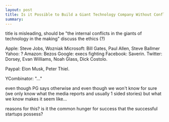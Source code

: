 ```yaml
---
layout: post
title: Is it Possible to Build a Giant Technology Company Without Conflict?
summary:
---
```


title is misleading, should be "the internal conflicts in the giants of technology in the making"
discuss the ethics (?)

Apple: Steve Jobs, Wozniak
Microsoft: Bill Gates, Paul Allen, Steve Ballmer
Yahoo: ?
Amazon: Bezos
Google: execs fighting
Facebook: Saverin.
Twitter: Dorsey, Evan Williams, Noah Glass, Dick Costolo.

Paypal: Elon Musk, Peter Thiel.


YCombinator: "..."



even though PG says otherwise
and even though we won't know for sure (we only know what the media reports and usually 1 sided stories)
but what we know makes it seem like...

reasons for this?
is it the common hunger for success that the successful startups possess?
